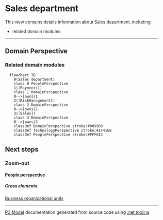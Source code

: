 ﻿
# Sales department

This view contains details information about Sales department, including:
- related domain modules  

---



## Domain Perspective


### Related domain modules

```mermaid
  flowchart TB
    0(Sales department)
    class 0 PeoplePerspective
    1([Payments])
    class 1 DomainPerspective
    0-->|owns|1
    2([RiskManagement])
    class 2 DomainPerspective
    0-->|owns|2
    3([Sales])
    class 3 DomainPerspective
    0-->|owns|3
    classDef DomainPerspective stroke:#009900
    classDef TechnologyPerspective stroke:#1F41EB
    classDef PeoplePerspective stroke:#FFF014
```

## Next steps


### Zoom-out


#### People perspective


##### Cross elements

[Business organizational units](../Business_Organizational_Units.md)  

---

[P3 Model](https://github.com/P3-model/P3-model) documentation generated from source code using [.net tooling](https://github.com/P3-model/P3-model-dotnet)